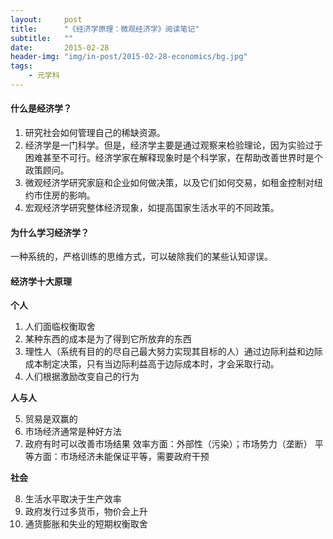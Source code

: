 ```yaml
---
layout:     post
title:      "《经济学原理：微观经济学》阅读笔记"
subtitle:   ""
date:       2015-02-28
header-img: "img/in-post/2015-02-28-economics/bg.jpg"
tags:
    - 元学科
---
```


#### 什么是经济学？ 
1. 研究社会如何管理自己的稀缺资源。
2. 经济学是一门科学。但是，经济学主要是通过观察来检验理论，因为实验过于困难甚至不可行。经济学家在解释现象时是个科学家，在帮助改善世界时是个政策顾问。
3. 微观经济学研究家庭和企业如何做决策，以及它们如何交易，如租金控制对纽约市住房的影响。
4. 宏观经济学研究整体经济现象，如提高国家生活水平的不同政策。

#### 为什么学习经济学？
一种系统的，严格训练的思维方式，可以破除我们的某些认知谬误。

#### 经济学十大原理
**个人**

1. 人们面临权衡取舍
2. 某种东西的成本是为了得到它所放弃的东西
3. 理性人（系统有目的的尽自己最大努力实现其目标的人）通过边际利益和边际成本制定决策，只有当边际利益高于边际成本时，才会采取行动。
4. 人们根据激励改变自己的行为

**人与人**

5. 贸易是双赢的
6. 市场经济通常是种好方法
7. 政府有时可以改善市场结果
    效率方面：外部性（污染）；市场势力（垄断）
    平等方面：市场经济未能保证平等，需要政府干预

**社会**

8. 生活水平取决于生产效率
9. 政府发行过多货币，物价会上升
10. 通货膨胀和失业的短期权衡取舍




